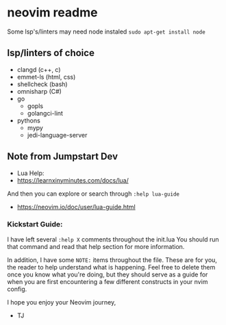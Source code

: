 # neovim readme
Some lsp's/linters may need node instaled
`sudo apt-get install node`

## lsp/linters of choice
- clangd        (c++, c)
- emmet-ls      (html, css)
- shellcheck    (bash)
- omnisharp     (C#)
- go
    - gopls
    - golangci-lint
- pythons
    - mypy
    - jedi-language-server

## Note from Jumpstart Dev
- Lua Help:
- https://learnxinyminutes.com/docs/lua/

And then you can explore or search through `:help lua-guide`
- https://neovim.io/doc/user/lua-guide.html

### Kickstart Guide:
I have left several `:help X` comments throughout the init.lua
You should run that command and read that help section for more information.

In addition, I have some `NOTE:` items throughout the file.
These are for you, the reader to help understand what is happening. Feel free to delete
them once you know what you're doing, but they should serve as a guide for when you
are first encountering a few different constructs in your nvim config.

I hope you enjoy your Neovim journey,
- TJ

